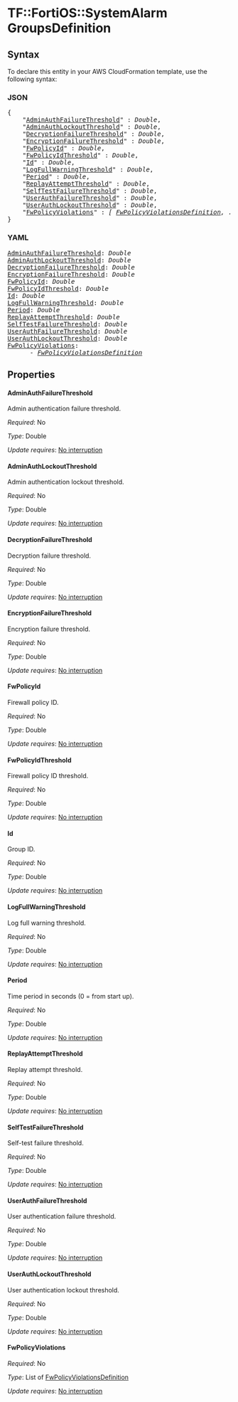 # TF::FortiOS::SystemAlarm GroupsDefinition

## Syntax

To declare this entity in your AWS CloudFormation template, use the following syntax:

### JSON

<pre>
{
    "<a href="#adminauthfailurethreshold" title="AdminAuthFailureThreshold">AdminAuthFailureThreshold</a>" : <i>Double</i>,
    "<a href="#adminauthlockoutthreshold" title="AdminAuthLockoutThreshold">AdminAuthLockoutThreshold</a>" : <i>Double</i>,
    "<a href="#decryptionfailurethreshold" title="DecryptionFailureThreshold">DecryptionFailureThreshold</a>" : <i>Double</i>,
    "<a href="#encryptionfailurethreshold" title="EncryptionFailureThreshold">EncryptionFailureThreshold</a>" : <i>Double</i>,
    "<a href="#fwpolicyid" title="FwPolicyId">FwPolicyId</a>" : <i>Double</i>,
    "<a href="#fwpolicyidthreshold" title="FwPolicyIdThreshold">FwPolicyIdThreshold</a>" : <i>Double</i>,
    "<a href="#id" title="Id">Id</a>" : <i>Double</i>,
    "<a href="#logfullwarningthreshold" title="LogFullWarningThreshold">LogFullWarningThreshold</a>" : <i>Double</i>,
    "<a href="#period" title="Period">Period</a>" : <i>Double</i>,
    "<a href="#replayattemptthreshold" title="ReplayAttemptThreshold">ReplayAttemptThreshold</a>" : <i>Double</i>,
    "<a href="#selftestfailurethreshold" title="SelfTestFailureThreshold">SelfTestFailureThreshold</a>" : <i>Double</i>,
    "<a href="#userauthfailurethreshold" title="UserAuthFailureThreshold">UserAuthFailureThreshold</a>" : <i>Double</i>,
    "<a href="#userauthlockoutthreshold" title="UserAuthLockoutThreshold">UserAuthLockoutThreshold</a>" : <i>Double</i>,
    "<a href="#fwpolicyviolations" title="FwPolicyViolations">FwPolicyViolations</a>" : <i>[ <a href="fwpolicyviolationsdefinition.md">FwPolicyViolationsDefinition</a>, ... ]</i>
}
</pre>

### YAML

<pre>
<a href="#adminauthfailurethreshold" title="AdminAuthFailureThreshold">AdminAuthFailureThreshold</a>: <i>Double</i>
<a href="#adminauthlockoutthreshold" title="AdminAuthLockoutThreshold">AdminAuthLockoutThreshold</a>: <i>Double</i>
<a href="#decryptionfailurethreshold" title="DecryptionFailureThreshold">DecryptionFailureThreshold</a>: <i>Double</i>
<a href="#encryptionfailurethreshold" title="EncryptionFailureThreshold">EncryptionFailureThreshold</a>: <i>Double</i>
<a href="#fwpolicyid" title="FwPolicyId">FwPolicyId</a>: <i>Double</i>
<a href="#fwpolicyidthreshold" title="FwPolicyIdThreshold">FwPolicyIdThreshold</a>: <i>Double</i>
<a href="#id" title="Id">Id</a>: <i>Double</i>
<a href="#logfullwarningthreshold" title="LogFullWarningThreshold">LogFullWarningThreshold</a>: <i>Double</i>
<a href="#period" title="Period">Period</a>: <i>Double</i>
<a href="#replayattemptthreshold" title="ReplayAttemptThreshold">ReplayAttemptThreshold</a>: <i>Double</i>
<a href="#selftestfailurethreshold" title="SelfTestFailureThreshold">SelfTestFailureThreshold</a>: <i>Double</i>
<a href="#userauthfailurethreshold" title="UserAuthFailureThreshold">UserAuthFailureThreshold</a>: <i>Double</i>
<a href="#userauthlockoutthreshold" title="UserAuthLockoutThreshold">UserAuthLockoutThreshold</a>: <i>Double</i>
<a href="#fwpolicyviolations" title="FwPolicyViolations">FwPolicyViolations</a>: <i>
      - <a href="fwpolicyviolationsdefinition.md">FwPolicyViolationsDefinition</a></i>
</pre>

## Properties

#### AdminAuthFailureThreshold

Admin authentication failure threshold.

_Required_: No

_Type_: Double

_Update requires_: [No interruption](https://docs.aws.amazon.com/AWSCloudFormation/latest/UserGuide/using-cfn-updating-stacks-update-behaviors.html#update-no-interrupt)

#### AdminAuthLockoutThreshold

Admin authentication lockout threshold.

_Required_: No

_Type_: Double

_Update requires_: [No interruption](https://docs.aws.amazon.com/AWSCloudFormation/latest/UserGuide/using-cfn-updating-stacks-update-behaviors.html#update-no-interrupt)

#### DecryptionFailureThreshold

Decryption failure threshold.

_Required_: No

_Type_: Double

_Update requires_: [No interruption](https://docs.aws.amazon.com/AWSCloudFormation/latest/UserGuide/using-cfn-updating-stacks-update-behaviors.html#update-no-interrupt)

#### EncryptionFailureThreshold

Encryption failure threshold.

_Required_: No

_Type_: Double

_Update requires_: [No interruption](https://docs.aws.amazon.com/AWSCloudFormation/latest/UserGuide/using-cfn-updating-stacks-update-behaviors.html#update-no-interrupt)

#### FwPolicyId

Firewall policy ID.

_Required_: No

_Type_: Double

_Update requires_: [No interruption](https://docs.aws.amazon.com/AWSCloudFormation/latest/UserGuide/using-cfn-updating-stacks-update-behaviors.html#update-no-interrupt)

#### FwPolicyIdThreshold

Firewall policy ID threshold.

_Required_: No

_Type_: Double

_Update requires_: [No interruption](https://docs.aws.amazon.com/AWSCloudFormation/latest/UserGuide/using-cfn-updating-stacks-update-behaviors.html#update-no-interrupt)

#### Id

Group ID.

_Required_: No

_Type_: Double

_Update requires_: [No interruption](https://docs.aws.amazon.com/AWSCloudFormation/latest/UserGuide/using-cfn-updating-stacks-update-behaviors.html#update-no-interrupt)

#### LogFullWarningThreshold

Log full warning threshold.

_Required_: No

_Type_: Double

_Update requires_: [No interruption](https://docs.aws.amazon.com/AWSCloudFormation/latest/UserGuide/using-cfn-updating-stacks-update-behaviors.html#update-no-interrupt)

#### Period

Time period in seconds (0 = from start up).

_Required_: No

_Type_: Double

_Update requires_: [No interruption](https://docs.aws.amazon.com/AWSCloudFormation/latest/UserGuide/using-cfn-updating-stacks-update-behaviors.html#update-no-interrupt)

#### ReplayAttemptThreshold

Replay attempt threshold.

_Required_: No

_Type_: Double

_Update requires_: [No interruption](https://docs.aws.amazon.com/AWSCloudFormation/latest/UserGuide/using-cfn-updating-stacks-update-behaviors.html#update-no-interrupt)

#### SelfTestFailureThreshold

Self-test failure threshold.

_Required_: No

_Type_: Double

_Update requires_: [No interruption](https://docs.aws.amazon.com/AWSCloudFormation/latest/UserGuide/using-cfn-updating-stacks-update-behaviors.html#update-no-interrupt)

#### UserAuthFailureThreshold

User authentication failure threshold.

_Required_: No

_Type_: Double

_Update requires_: [No interruption](https://docs.aws.amazon.com/AWSCloudFormation/latest/UserGuide/using-cfn-updating-stacks-update-behaviors.html#update-no-interrupt)

#### UserAuthLockoutThreshold

User authentication lockout threshold.

_Required_: No

_Type_: Double

_Update requires_: [No interruption](https://docs.aws.amazon.com/AWSCloudFormation/latest/UserGuide/using-cfn-updating-stacks-update-behaviors.html#update-no-interrupt)

#### FwPolicyViolations

_Required_: No

_Type_: List of <a href="fwpolicyviolationsdefinition.md">FwPolicyViolationsDefinition</a>

_Update requires_: [No interruption](https://docs.aws.amazon.com/AWSCloudFormation/latest/UserGuide/using-cfn-updating-stacks-update-behaviors.html#update-no-interrupt)

